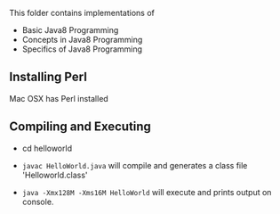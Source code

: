 This folder contains implementations of

- Basic Java8 Programming
- Concepts in Java8 Programming
- Specifics of Java8 Programming

## Installing Perl
Mac OSX has Perl installed 

## Compiling and Executing
- cd helloworld
- `javac HelloWorld.java` will compile and generates a class file 'Helloworld.class'

- `java -Xmx128M -Xms16M HelloWorld` will execute and prints output on console.
